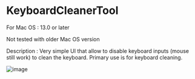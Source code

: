 # KeyboardCleanerTool

For Mac OS : 13.0 or later

Not tested with older Mac OS version

Description : Very simple UI that allow to disable keyboard inputs (mouse still work) to clean the keyboard. Primary use is for keyboard cleaning.


![image](https://user-images.githubusercontent.com/75545356/215355796-3d27314d-3c0f-4dd8-a895-3ae48eb0a1f5.png)
